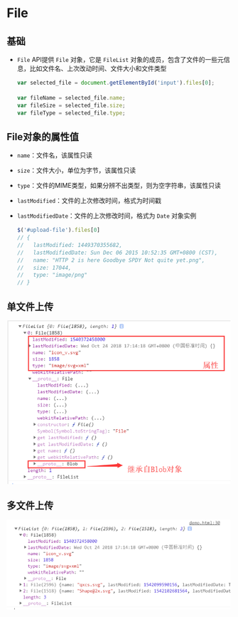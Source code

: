 # File

## 基础

  - `File` API提供 `File` 对象，它是 `FileList` 对象的成员，包含了文件的一些元信息，比如文件名、上次改动时间、文件大小和文件类型

    ```javascript
    var selected_file = document.getElementById('input').files[0];

    var fileName = selected_file.name;
    var fileSize = selected_file.size;
    var fileType = selected_file.type;
    ```

## File对象的属性值

  - `name`：文件名，该属性只读

  - `size`：文件大小，单位为字节，该属性只读

  - `type`：文件的MIME类型，如果分辨不出类型，则为空字符串，该属性只读

  - `lastModified`：文件的上次修改时间，格式为时间戳

  - `lastModifiedDate`：文件的上次修改时间，格式为 `Date` 对象实例

    ```javascript
    $('#upload-file').files[0]
    // {
    //   lastModified: 1449370355682,
    //   lastModifiedDate: Sun Dec 06 2015 10:52:35 GMT+0800 (CST),
    //   name: "HTTP 2 is here Goodbye SPDY Not quite yet.png",
    //   size: 17044,
    //   type: "image/png"
    // }
    ```

## 单文件上传

![](image/单文件上传_9U2NKYsRzg.png)

## 多文件上传

![](image/多文件上传_6Z_iEBDi92.png)
